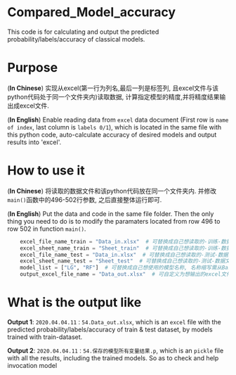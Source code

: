 # Compared_Model_accuracy
This code is for calculating and output the predicted probability/labels/accuracy of classical models.

# Purpose

(**In Chinese**) 实现从excel(第一行为列名,最后一列是标签列, 且excel文件与该python代码处于同一个文件夹内)读取数据, 计算指定模型的精度,并将精度结果输出成excel文件.

(**In English**) Enable reading data from `excel` data document (First row is `name of index`, last column is `labels 0/1`), which is located in the same file with this python code, auto-calculate accuracy of desired models and output results into 'excel'.

# How to use it
(**In Chinese**) 将读取的数据文件和该python代码放在同一个文件夹内. 并修改`main()`函数中的496-502行参数, 之后直接整体运行即可.

(**In English**) Put the data and code in the same file folder. Then the only thing you need to do is to modify the paramaters located from row 496 to row 502 in function `main()`.

```Python
    excel_file_name_train = "Data_in.xlsx"  # 可替换成自己想读取的-训练-数据文件名+后缀  The input train data file name
    excel_sheet_name_train = "Sheet_train"  # 可替换成自己想读取的-训练-数据文件中的sheet名  The input train data sheet name
    excel_file_name_test = "Data_in.xlsx"  # 可替换成自己想读取的-测试-数据文件名+后缀  The input test data file name
    excel_sheet_name_test = "Sheet_test"  # 可替换成自己想读取的-测试-数据文件中的sheet名   The input test data sheet name
    model_list = ["LG", "RF"]  # 可替换成自己想使用的模型名称, 名称缩写需从BasePredictYkp()已有的选择   The input model abbreviation from 'BasePredictYkp()'
    output_excel_file_name = "Data_out.xlsx"  # 可自定义为想输出的excel文件名+后缀  The output excel name which could be self-define.
```

# What is the output like
**Output 1**: `2020.04.04.11：54.Data_out.xlsx`, which is an `excel` file with the predicted probability/labels/accuracy of train & test dataset, by models trained with train-dataset.   

**Output 2**: `2020.04.04.11：54.保存的模型所有变量结果.p`, which is an `pickle` file with all the results, including the trained models. So as to check and help invocation model

